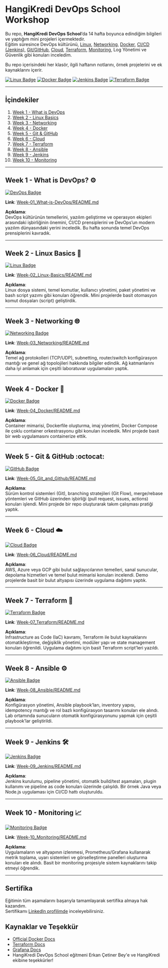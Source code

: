 # HangiKredi DevOps School Workshop

Bu repo, **HangiKredi DevOps School**’da 14 hafta boyunca edindiğim bilgileri ve yaptığım mini projeleri içermektedir.  
Eğitim süresince DevOps kültürünü, [Linux](https://www.linux.org/), [Networking](https://en.wikipedia.org/wiki/Computer_network), [Docker](https://www.docker.com/), [CI/CD (Jenkins)](https://www.jenkins.io/), [Git/GitHub](https://git-scm.com/), [Cloud](https://aws.amazon.com/what-is-cloud-computing/), [Terraform](https://www.terraform.io/), [Monitoring](https://grafana.com/), Log Yönetimi ve Güvenlik gibi konuları inceledim.  

Bu repo içerisindeki her klasör, ilgili haftanın notlarını, örnek projelerini ve ek kaynaklarını içerir.

[![Linux Badge](https://img.shields.io/badge/Linux-Basics-FCC624?logo=linux&logoColor=white)](Week-2_Linux-Basics/)
[![Docker Badge](https://img.shields.io/badge/Docker-Container-2496ED?logo=docker&logoColor=white)](Week-4_Docker/)
[![Jenkins Badge](https://img.shields.io/badge/Jenkins-CI%2FCD-D24939?logo=jenkins&logoColor=white)](Week-9_Jenkins/)
[![Terraform Badge](https://img.shields.io/badge/Terraform-Infrastructure-7B42BC?logo=terraform&logoColor=white)](Week-7_Terraform/)

---

## İçindekiler

1. [Week 1 - What is DevOps](Week-01_What-is-DevOps/README.md)
2. [Week 2 - Linux Basics](Week-02_Linux-Basics/README.md)
3. [Week 3 - Networking](Week-03_Networking/README.md)
4. [Week 4 - Docker](Week-04_Docker/README.md)
5. [Week 5 - Git & GitHub](Week-05_Git_and_Github/README.md)
6. [Week 6 - Cloud](Week-06_Cloud/README.md)
7. [Week 7 - Terraform](Week-07_Terraform/README.md)
8. [Week 8 - Ansible](Week-08_Jenkins/README.md)
9. [Week 9 - Jenkins](Week-09_Jenkins/README.md)
10. [Week 10 - Monitoring](Week-10_Monitoring/README.md)

---

## Week 1 - What is DevOps? :gear:

[![DevOps Badge](https://img.shields.io/badge/DevOps-Culture-blue?style=flat-square)](Week-1_What-is-DevOps/README.md)

**Link**: [Week-01_What-is-DevOps/README.md](Week-01_What-is-DevOps/README.md)

**Açıklama**:  
DevOps kültürünün temellerini, yazılım geliştirme ve operasyon ekipleri arasındaki işbirliğinin önemini, CI/CD prensiplerini ve DevOps’un modern yazılım dünyasındaki yerini inceledik. Bu hafta sonunda temel DevOps prensiplerini kavradık.

---

## Week 2 - Linux Basics :penguin:

[![Linux Badge](https://img.shields.io/badge/Linux-Basics-FCC624?logo=linux&logoColor=white&style=flat-square)](Week-2_Linux-Basics/README.md)

**Link**: [Week-02_Linux-Basics/README.md](Week-02_Linux-Basics/README.md)

**Açıklama**:  
Linux dosya sistemi, temel komutlar, kullanıcı yönetimi, paket yönetimi ve bash script yazımı gibi konuları öğrendik. Mini projelerde basit otomasyon komut dosyaları (script) geliştirdik.

---

## Week 3 - Networking :globe_with_meridians:

[![Networking Badge](https://img.shields.io/badge/Networking-TCP%2FIP-blue?style=flat-square)](Week-3_Networking/README.md)

**Link**: [Week-03_Networking/README.md](Week-03_Networking/README.md)

**Açıklama**:  
Temel ağ protokolleri (TCP/UDP), subnetting, router/switch konfigürasyon mantığı ve genel ağ topolojileri hakkında bilgiler edindik. Ağ katmanlarını daha iyi anlamak için çeşitli laboratuvar uygulamaları yaptık.

---

## Week 4 - Docker :whale:

[![Docker Badge](https://img.shields.io/badge/Docker-Container-2496ED?logo=docker&logoColor=white&style=flat-square)](Week-4_Docker/README.md)

**Link**: [Week-04_Docker/README.md](Week-04_Docker/README.md)

**Açıklama**:  
Container mimarisi, Dockerfile oluşturma, imaj yönetimi, Docker Compose ile çoklu container orkestrasyonu gibi konuları inceledik. Mini projede basit bir web uygulamasını containerize ettik.

---

## Week 5 - Git & GitHub :octocat:

[![GitHub Badge](https://img.shields.io/badge/Git_and_Github-VersionControl-orange?logo=github&style=flat-square)](Week-5_Git_and_Github/README.md)

**Link**: [Week-05_Git_and_Github/README.md](Week-05_Git_and_Github/README.md)

**Açıklama**:  
Sürüm kontrol sistemleri (Git), branching stratejileri (Git Flow), merge/rebase yöntemleri ve GitHub üzerinden işbirliği (pull request, issues, actions) konuları işlendi. Mini projede bir repo oluşturarak takım çalışması pratiği yaptık.

---

## Week 6 - Cloud :cloud:

[![Cloud Badge](https://img.shields.io/badge/Cloud-Computing-9cf?style=flat-square)](Week-6_Cloud/README.md)

**Link**: [Week-06_Cloud/README.md](Week-06_Cloud/README.md)

**Açıklama**:  
AWS, Azure veya GCP gibi bulut sağlayıcılarının temelleri, sanal sunucular, depolama hizmetleri ve temel bulut mimarisi konuları incelendi. Demo projelerde basit bir bulut altyapısı üzerinde uygulama dağıtımı yaptık.

---

## Week 7 - Terraform :rocket:

[![Terraform Badge](https://img.shields.io/badge/Terraform-Infrastructure-7B42BC?logo=terraform&logoColor=white&style=flat-square)](Week-7_Terraform/README.md)

**Link**: [Week-07_Terraform/README.md](Week-07_Terraform/README.md)

**Açıklama**:  
Infrastructure as Code (IaC) kavramı, Terraform ile bulut kaynaklarını otomatikleştirme, değişiklik yönetimi, modüler yapı ve state management konuları öğrenildi. Uygulama dağıtımı için basit Terraform script’leri yazıldı.

---

## Week 8 - Ansible :gear:

[![Ansible Badge](https://img.shields.io/badge/Ansible-Automation-EE0000?logo=ansible&logoColor=white&style=flat-square)](Week-8_Ansible/README.md)

**Link**: [Week-08_Ansible/README.md](Week-08_Ansible/README.md)

**Açıklama**:  
Konfigürasyon yönetimi, Ansible playbook’ları, inventory yapısı, idempotency mantığı ve rol bazlı konfigürasyon tasarımı konuları ele alındı. Lab ortamında sunucuların otomatik konfigürasyonunu yapmak için çeşitli playbook’lar geliştirildi.

---

## Week 9 - Jenkins :hammer_and_wrench:

[![Jenkins Badge](https://img.shields.io/badge/Jenkins-CI%2FCD-D24939?logo=jenkins&logoColor=white&style=flat-square)](Week-9_Jenkins/README.md)

**Link**: [Week-09_Jenkins/README.md](Week-09_Jenkins/README.md)

**Açıklama**:  
Jenkins kurulumu, pipeline yönetimi, otomatik build/test aşamaları, plugin kullanımı ve pipeline as code konuları üzerinde çalışıldı. Bir örnek Java veya Node.js uygulaması için CI/CD hattı oluşturuldu.

---

## Week 10 - Monitoring :chart_with_upwards_trend:

[![Monitoring Badge](https://img.shields.io/badge/Monitoring-Grafana-green?logo=grafana&style=flat-square)](Week-10_Monitoring/README.md)

**Link**: [Week-10_Monitoring/README.md](Week-10_Monitoring/README.md)

**Açıklama**:  
Uygulamaların ve altyapının izlenmesi, Prometheus/Grafana kullanarak metrik toplama, uyarı sistemleri ve görselleştirme panelleri oluşturma konuları ele alındı. Basit bir monitoring projesiyle sistem kaynaklarını takip etmeyi öğrendik.


---

## Sertifika
Eğitimin tüm aşamalarını başarıyla tamamlayarak sertifika almaya hak kazandım.  
Sertifikamı [LinkedIn profilimde](https://www.linkedin.com/) inceleyebilirsiniz.  

## Kaynaklar ve Teşekkür
- [Official Docker Docs](https://docs.docker.com/)
- [Terraform Docs](https://developer.hashicorp.com/terraform/docs)
- [Grafana Docs](https://grafana.com/docs/grafana/latest/)
- HangiKredi DevOps School eğitmeni Erkan Çetiner Bey'e ve HangiKredi ekibine teşekkürler!
